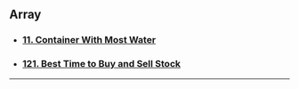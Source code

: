 ## Array

- ### [11. Container With Most Water](https://leetcode.com/problems/container-with-most-water/)

- ### [121. Best Time to Buy and Sell Stock](https://leetcode.com/problems/best-time-to-buy-and-sell-stock/)

---
